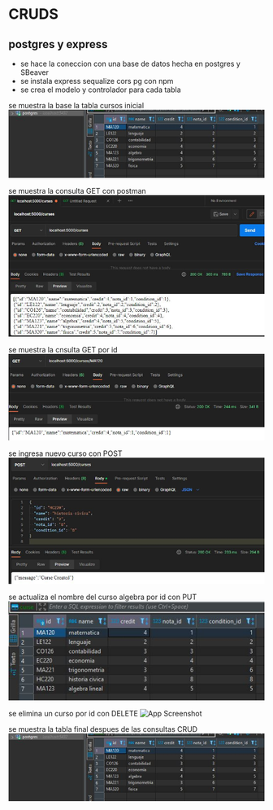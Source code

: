# CRUDS
## postgres y express

- se hace la coneccion con una base de datos hecha en postgres y SBeaver
- se instala express sequalize cors pg con npm
- se crea el modelo y controlador para cada tabla

se muestra la base la tabla cursos inicial
![App Screenshot](https://github.com/ariescacy9/express_crud/blob/main/img/tablaCursos.JPG?raw=true)

se muestra la consulta GET con postman
![App Screenshot](https://github.com/ariescacy9/express_crud/blob/main/img/consultaCursos.JPG?raw=true)

se muestra la cnsulta GET por id
![App Screenshot](https://github.com/ariescacy9/express_crud/blob/main/img/busquedaID.JPG?raw=true)

se ingresa nuevo curso con POST
![App Screenshot](https://github.com/ariescacy9/express_crud/blob/main/img/crearCurso.JPG?raw=true)

se actualiza el nombre del curso algebra por id con PUT
![App Screenshot](https://github.com/ariescacy9/express_crud/blob/main/img/datosActualizados.JPG?raw=true)

se elimina un curso por id con DELETE
![App Screenshot](https://github.com/ariescacy9/express_crud/blob/main/img/eliminaCurso.JPG?raw=true)

se muestra la tabla final despues de las consultas CRUD
![App Screenshot](https://github.com/ariescacy9/express_crud/blob/main/img/tablaCursos.JPG?raw=true)
